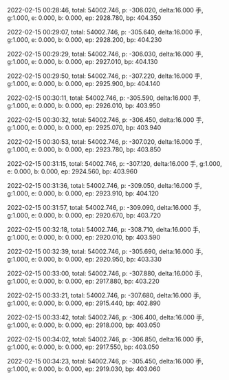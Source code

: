 2022-02-15 00:28:46, total: 54002.746, p: -306.020, delta:16.000 手, g:1.000, e: 0.000, b: 0.000, ep: 2928.780, bp: 404.350

2022-02-15 00:29:07, total: 54002.746, p: -305.640, delta:16.000 手, g:1.000, e: 0.000, b: 0.000, ep: 2928.200, bp: 404.230

2022-02-15 00:29:29, total: 54002.746, p: -306.030, delta:16.000 手, g:1.000, e: 0.000, b: 0.000, ep: 2927.010, bp: 404.130

2022-02-15 00:29:50, total: 54002.746, p: -307.220, delta:16.000 手, g:1.000, e: 0.000, b: 0.000, ep: 2925.900, bp: 404.140

2022-02-15 00:30:11, total: 54002.746, p: -305.590, delta:16.000 手, g:1.000, e: 0.000, b: 0.000, ep: 2926.010, bp: 403.950

2022-02-15 00:30:32, total: 54002.746, p: -306.450, delta:16.000 手, g:1.000, e: 0.000, b: 0.000, ep: 2925.070, bp: 403.940

2022-02-15 00:30:53, total: 54002.746, p: -307.020, delta:16.000 手, g:1.000, e: 0.000, b: 0.000, ep: 2923.780, bp: 403.850

2022-02-15 00:31:15, total: 54002.746, p: -307.120, delta:16.000 手, g:1.000, e: 0.000, b: 0.000, ep: 2924.560, bp: 403.960

2022-02-15 00:31:36, total: 54002.746, p: -309.050, delta:16.000 手, g:1.000, e: 0.000, b: 0.000, ep: 2923.910, bp: 404.120

2022-02-15 00:31:57, total: 54002.746, p: -309.090, delta:16.000 手, g:1.000, e: 0.000, b: 0.000, ep: 2920.670, bp: 403.720

2022-02-15 00:32:18, total: 54002.746, p: -308.710, delta:16.000 手, g:1.000, e: 0.000, b: 0.000, ep: 2920.010, bp: 403.590

2022-02-15 00:32:39, total: 54002.746, p: -305.690, delta:16.000 手, g:1.000, e: 0.000, b: 0.000, ep: 2920.950, bp: 403.330

2022-02-15 00:33:00, total: 54002.746, p: -307.880, delta:16.000 手, g:1.000, e: 0.000, b: 0.000, ep: 2917.880, bp: 403.220

2022-02-15 00:33:21, total: 54002.746, p: -307.680, delta:16.000 手, g:1.000, e: 0.000, b: 0.000, ep: 2915.440, bp: 402.890

2022-02-15 00:33:42, total: 54002.746, p: -306.400, delta:16.000 手, g:1.000, e: 0.000, b: 0.000, ep: 2918.000, bp: 403.050

2022-02-15 00:34:02, total: 54002.746, p: -306.850, delta:16.000 手, g:1.000, e: 0.000, b: 0.000, ep: 2917.550, bp: 403.050

2022-02-15 00:34:23, total: 54002.746, p: -305.450, delta:16.000 手, g:1.000, e: 0.000, b: 0.000, ep: 2919.030, bp: 403.060